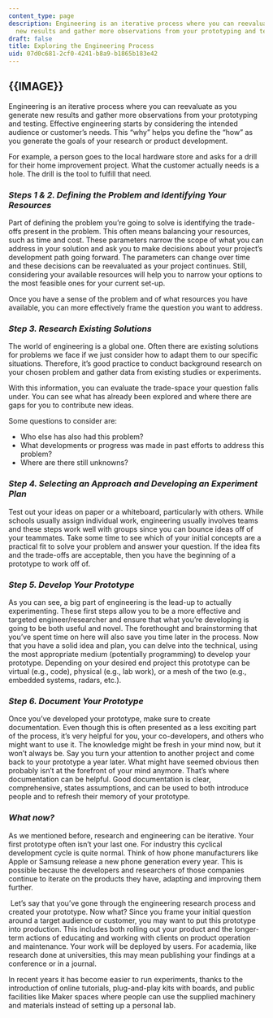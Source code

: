 ```yaml
---
content_type: page
description: Engineering is an iterative process where you can reevaluate as you generate
  new results and gather more observations from your prototyping and testing.
draft: false
title: Exploring the Engineering Process
uid: 07d0c681-2cf0-4241-b8a9-b1865b183e42
---
```

## {{IMAGE}}

Engineering is an iterative process where you can reevaluate as you generate new results and gather more observations from your prototyping and testing. Effective engineering starts by considering the intended audience or customer’s needs. This “why” helps you define the “how” as you generate the goals of your research or product development.  

For example, a person goes to the local hardware store and asks for a drill for their home improvement project. What the customer actually needs is a hole. The drill is the tool to fulfill that need. 

### ***Steps 1 & 2. Defining the Problem and Identifying Your Resources***

Part of defining the problem you’re going to solve is identifying the trade-offs present in the problem. This often means balancing your resources, such as time and cost. These parameters narrow the scope of what you can address in your solution and ask you to make decisions about your project’s development path going forward. The parameters can change over time and these decisions can be reevaluated as your project continues. Still, considering your available resources will help you to narrow your options to the most feasible ones for your current set-up. 

Once you have a sense of the problem and of what resources you have available, you can more effectively frame the question you want to address.

### ***Step 3. Research Existing Solutions***

The world of engineering is a global one. Often there are existing solutions for problems we face if we just consider how to adapt them to our specific situations. Therefore, it’s good practice to conduct background research on your chosen problem and gather data from existing studies or experiments. 

With this information, you can evaluate the trade-space your question falls under. You can see what has already been explored and where there are gaps for you to contribute new ideas. 

Some questions to consider are: 

- Who else has also had this problem? 
- What developments or progress was made in past efforts to address this problem? 
- Where are there still unknowns?

### ***Step 4. Selecting an Approach and Developing an Experiment Plan***

Test out your ideas on paper or a whiteboard, particularly with others. While schools usually assign individual work, engineering usually involves teams and these steps work well with groups since you can bounce ideas off of your teammates. Take some time to see which of your initial concepts are a practical fit to solve your problem and answer your question. If the idea fits and the trade-offs are acceptable, then you have the beginning of a prototype to work off of. 

### ***Step 5. Develop Your Prototype***

As you can see, a big part of engineering is the lead-up to actually experimenting. These first steps allow you to be a more effective and targeted engineer/researcher and ensure that what you’re developing is going to be both useful and novel. The forethought and brainstorming that you’ve spent time on here will also save you time later in the process. Now that you have a solid idea and plan, you can delve into the technical, using the most appropriate medium (potentially programming) to develop your prototype. Depending on your desired end project this prototype can be virtual (e.g., code), physical (e.g., lab work), or a mesh of the two (e.g., embedded systems, radars, etc.).

### ***Step 6. Document Your Prototype***

Once you’ve developed your prototype, make sure to create documentation. Even though this is often presented as a less exciting part of the process, it’s very helpful for you, your co-developers, and others who might want to use it. The knowledge might be fresh in your mind now, but it won’t always be. Say you turn your attention to another project and come back to your prototype a year later. What might have seemed obvious then probably isn’t at the forefront of your mind anymore. That’s where documentation can be helpful. Good documentation is clear, comprehensive, states assumptions, and can be used to both introduce people and to refresh their memory of your prototype.

### ***What now?***

As we mentioned before, research and engineering can be iterative. Your first prototype often isn’t your last one. For industry this cyclical development cycle is quite normal. Think of how phone manufacturers like Apple or Samsung release a new phone generation every year. This is possible because the developers and researchers of those companies continue to iterate on the products they have, adapting and improving them further. 

 Let’s say that you’ve gone through the engineering research process and created your prototype. Now what? Since you frame your initial question around a target audience or customer, you may want to put this prototype into production. This includes both rolling out your product and the longer-term actions of educating and working with clients on product operation and maintenance. Your work will be deployed by users. For academia, like research done at universities, this may mean publishing your findings at a conference or in a journal. 

In recent years it has become easier to run experiments, thanks to the introduction of online tutorials, plug-and-play kits with boards, and public facilities like Maker spaces where people can use the supplied machinery and materials instead of setting up a personal lab.